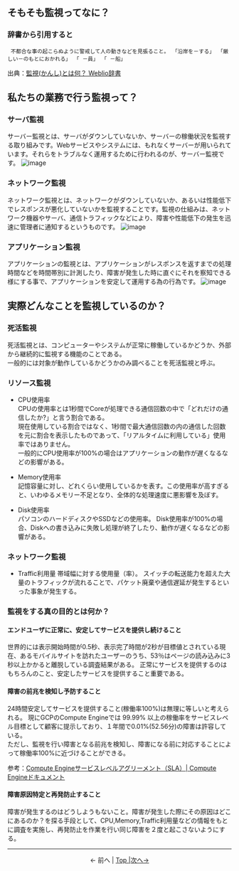 ## そもそも監視ってなに？

### 辞書から引用すると
```
 不都合な事の起こらぬように警戒して人の動きなどを見張ること。 「沿岸を－する」 「厳しい－のもとにおかれる」 「 －員」 「 －船」
```
出典：[監視\(かんし\)とは何？ Weblio辞書](https://www.weblio.jp/content/%E7%9B%A3%E8%A6%96)


## 私たちの業務で行う監視って？
### サーバ監視  
サーバー監視とは、サーバがダウンしていないか、サーバーの稼働状況を監視する取り組みです。Webサービスやシステムには、もれなくサーバーが用いられています。それらをトラブルなく運用するために行われるのが、サーバー監視です。
![image](https://user-images.githubusercontent.com/63432592/79422278-9021b800-7ff7-11ea-94ef-a9cb0b991554.png)


### ネットワーク監視  
ネットワーク監視とは、ネットワークがダウンしていないか、あるいは性能低下でレスポンスが悪化していないかを監視することです。監視の仕組みは、ネットワーク機器やサーバ、通信トラフィックなどにより、障害や性能低下の発生を迅速に管理者に通知するというものです。
![image](https://user-images.githubusercontent.com/63432592/79422323-a16ac480-7ff7-11ea-90c1-90f0881ce5ff.png)

### アプリケーション監視  
アプリケーションの監視とは、アプリケーションがレスポンスを返すまでの処理時間などを時間帯別に計測したり、障害が発生した時に直ぐにそれを察知できる様にする事で、アプリケーションを安定して運用する為の行為です。
![image](https://user-images.githubusercontent.com/63432592/79422218-741e1680-7ff7-11ea-98e7-c226ce11a342.png)



## 実際どんなことを監視しているのか？
### 死活監視  
死活監視とは、コンピューターやシステムが正常に稼働しているかどうか、外部から継続的に監視する機能のことである。  
一般的には対象が動作しているかどうかのみ調べることを死活監視と呼ぶ。

### リソース監視
- CPU使用率  
CPUの使用率とは1秒間でCoreが処理できる通信回数の中で「どれだけの通信したか?」と言う割合である。  
現在使用している割合ではなく、1秒間で最大通信回数の内の通信した回数を元に割合を表示したものであって、「リアルタイムに利用している」使用率ではありません。  
一般的にCPU使用率が100%の場合はアプリケーションの動作が遅くなるなどの影響がある。


- Memory使用率  
記憶容量に対し、どれくらい使用しているかを表す。この使用率が高すぎると、いわゆるメモリー不足となり、全体的な処理速度に悪影響を及ぼす。


- Disk使用率  
パソコンのハードディスクやSSDなどの使用率。
Disk使用率が100%の場合、Diskへの書き込みに失敗し処理が終了したり、動作が遅くなるなどの影響がある。


### ネットワーク監視
- Traffic利用量
帯域幅に対する使用量（率）。
スイッチの転送能力を超えた大量のトラフィックが流れることで、パケット廃棄や通信遅延が発生するといった事象が発生する。


### 監視をする真の目的とは何か？
#### エンドユーザに正常に、安定してサービスを提供し続けること  
世界的には表示開始時間が0.5秒、表示完了時間が2秒が目標値とされている現在、あるモバイルサイトを訪れたユーザーのうち、53％はページの読み込みに3秒以上かかると離脱している調査結果がある。
正常にサービスを提供するのはもちろんのこと、安定したサービスを提供すること重要である。


#### 障害の前兆を検知し予防すること
24時間安定してサービスを提供すること(稼働率100%)は無理に等しいと考えられる。
現にGCPのCompute Engineでは 99.99% 以上の稼働率をサービスレベル目標として顧客に提示しており、１年間で0.01%(52.56分)の障害は許容している。  
ただし、監視を行い障害となる前兆を検知し、障害になる前に対応することによって稼働率100%に近づけることができる。

参考：[Compute Engineサービスレベルアグリーメント（SLA）\| Compute Engineドキュメント](https://cloud.google.com/compute/sla)  

#### 障害原因特定と再発防止すること
障害が発生するのはどうしようもないこと。障害が発生した際にその原因はどこにあるのか？を探る手段として、CPU,Memory,Traffic利用量などの情報をもとに調査を実施し、再発防止を作業を行い同じ障害を２度と起こさないようにする。

---

<p style="text-align:center"> <- 前へ | <a href="../"> Top  |<a href="./monitoring">次へ-> </a></p>
